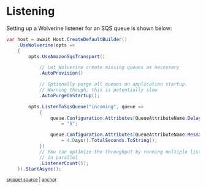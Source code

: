 # Listening

Setting up a Wolverine listener for an SQS queue is shown below:

<!-- snippet: sample_listen_to_sqs_queue -->
<a id='snippet-sample_listen_to_sqs_queue'></a>
```cs
var host = await Host.CreateDefaultBuilder()
    .UseWolverine(opts =>
    {
        opts.UseAmazonSqsTransport()

            // Let Wolverine create missing queues as necessary
            .AutoProvision()

            // Optionally purge all queues on application startup.
            // Warning though, this is potentially slow
            .AutoPurgeOnStartup();

        opts.ListenToSqsQueue("incoming", queue =>
            {
                queue.Configuration.Attributes[QueueAttributeName.DelaySeconds]
                    = "5";

                queue.Configuration.Attributes[QueueAttributeName.MessageRetentionPeriod]
                    = 4.Days().TotalSeconds.ToString();
            })
            // You can optimize the throughput by running multiple listeners
            // in parallel
            .ListenerCount(5);
    }).StartAsync();
```
<sup><a href='https://github.com/JasperFx/wolverine/blob/main/src/Transports/AWS/Wolverine.AmazonSqs.Tests/Samples/Bootstrapping.cs#L151-L178' title='Snippet source file'>snippet source</a> | <a href='#snippet-sample_listen_to_sqs_queue' title='Start of snippet'>anchor</a></sup>
<!-- endSnippet -->
